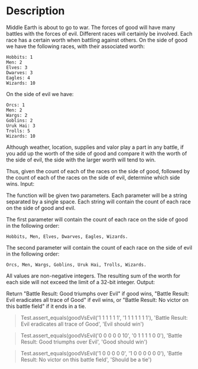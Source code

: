 # Description

Middle Earth is about to go to war. The forces of good will have many battles with the forces of evil. Different races will certainly be involved. Each race has a certain worth when battling against others. On the side of good we have the following races, with their associated worth:

    Hobbits: 1
    Men: 2
    Elves: 3
    Dwarves: 3
    Eagles: 4
    Wizards: 10

On the side of evil we have:

    Orcs: 1
    Men: 2
    Wargs: 2
    Goblins: 2
    Uruk Hai: 3
    Trolls: 5
    Wizards: 10

Although weather, location, supplies and valor play a part in any battle, if you add up the worth of the side of good and compare it with the worth of the side of evil, the side with the larger worth will tend to win.

Thus, given the count of each of the races on the side of good, followed by the count of each of the races on the side of evil, determine which side wins.
Input:

The function will be given two parameters. Each parameter will be a string separated by a single space. Each string will contain the count of each race on the side of good and evil.

The first parameter will contain the count of each race on the side of good in the following order:

    Hobbits, Men, Elves, Dwarves, Eagles, Wizards.

The second parameter will contain the count of each race on the side of evil in the following order:

    Orcs, Men, Wargs, Goblins, Uruk Hai, Trolls, Wizards.

All values are non-negative integers. The resulting sum of the worth for each side will not exceed the limit of a 32-bit integer.
Output:

Return "Battle Result: Good triumphs over Evil" if good wins, "Battle Result: Evil eradicates all trace of Good" if evil wins, or "Battle Result: No victor on this battle field" if it ends in a tie.


> Test.assert_equals(goodVsEvil('1 1 1 1 1 1', '1 1 1 1 1 1 1'),  'Battle Result: Evil eradicates all trace of Good', 'Evil should win')

> Test.assert_equals(goodVsEvil('0 0 0 0 0 10', '0 1 1 1 1 0 0'), 'Battle Result: Good triumphs over Evil', 'Good should win')

> Test.assert_equals(goodVsEvil('1 0 0 0 0 0', '1 0 0 0 0 0 0'),  'Battle Result: No victor on this battle field', 'Should be a tie')